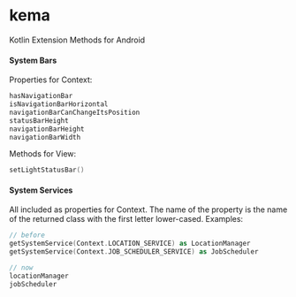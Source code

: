 # kema
Kotlin Extension Methods for Android

#### System Bars

Properties for Context:
```kotlin
hasNavigationBar
isNavigationBarHorizontal
navigationBarCanChangeItsPosition
statusBarHeight
navigationBarHeight
navigationBarWidth
```
Methods for View:
```kotlin
setLightStatusBar()
```

#### System Services

All included as properties for Context. The name of the property is the name of the returned class with the first letter lower-cased. Examples:
```kotlin
// before
getSystemService(Context.LOCATION_SERVICE) as LocationManager
getSystemService(Context.JOB_SCHEDULER_SERVICE) as JobScheduler

// now
locationManager
jobScheduler
```

